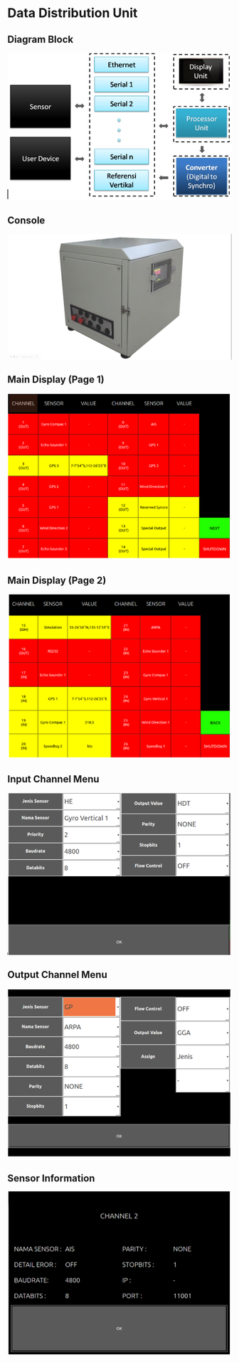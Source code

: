 # Data Distribution Unit 

## Diagram Block
![](Blok_diagram.png)

## Console
![](ddu.png)

## Main Display (Page 1)
![](Main_Display_01.png)

## Main Display (Page 2)
![](Main_Display_02.png)

## Input Channel Menu
![](Menu_Channel_Input.png)

## Output Channel Menu
![](Menu_Channel_Output.png)

## Sensor Information
![](Sensor_View.png)
